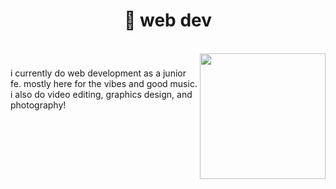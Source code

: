 <h1 align="center">🍊 web dev</h1>
<br clear="both">

<img align="right" height="201" src="https://media1.tenor.com/m/7o7UPLMFdkoAAAAd/sophia-nerd-nerdphia.gif"  />

###

<p align="left">i currently do web development as a junior fe. mostly here for the vibes and good music. i also do video editing, graphics design, and photography!</p>

###
